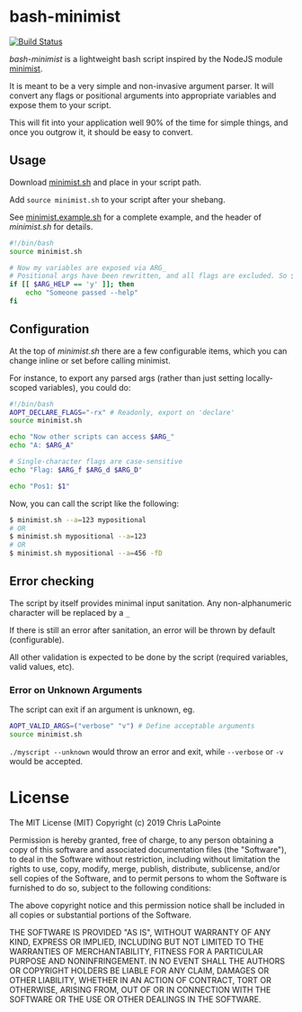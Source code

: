 # bash-minimist

[![Build Status](https://travis-ci.org/zix99/bash-minimist.svg?branch=master)](https://travis-ci.org/zix99/bash-minimist)

*bash-minimist* is a lightweight bash script inspired by the NodeJS module [minimist](https://github.com/minimistjs/minimist).

It is meant to be a very simple and non-invasive argument parser.  It will convert any flags or positional arguments into appropriate variables and expose them to your script.

This will fit into your application well 90% of the time for simple things, and once you outgrow it, it should be easy to convert.

## Usage

Download [minimist.sh](minimist.sh) and place in your script path.

Add `source minimist.sh` to your script after your shebang.

See [minimist.example.sh](minimist.example.sh) for a complete example, and the header of *minimist.sh* for details.

```sh
#!/bin/bash
source minimist.sh

# Now my variables are exposed via ARG_
# Positional args have been rewritten, and all flags are excluded. So $1, $2, $3, etc will only be positional
if [[ $ARG_HELP == 'y' ]]; then
	echo "Someone passed --help"
fi
```

## Configuration

At the top of *minimist.sh* there are a few configurable items, which you can change inline or set before calling minimist.

For instance, to export any parsed args (rather than just setting locally-scoped variables), you could do:

```sh
#!/bin/bash
AOPT_DECLARE_FLAGS="-rx" # Readonly, export on 'declare'
source minimist.sh

echo "Now other scripts can access $ARG_"
echo "A: $ARG_A"

# Single-character flags are case-sensitive
echo "Flag: $ARG_f $ARG_d $ARG_D"

echo "Pos1: $1"
```

Now, you can call the script like the following:
```sh
$ minimist.sh --a=123 mypositional
# OR
$ minimist.sh mypositional --a=123
# OR
$ minimist.sh mypositional --a=456 -fD
```

## Error checking

The script by itself provides minimal input sanitation.  Any non-alphanumeric character will be replaced by a `_`

If there is still an error after sanitation, an error will be thrown by default (configurable).

All other validation is expected to be done by the script (required variables, valid values, etc).

### Error on Unknown Arguments

The script can exit if an argument is unknown, eg.
```bash
AOPT_VALID_ARGS=("verbose" "v") # Define acceptable arguments
source minimist.sh
```

`./myscript --unknown` would throw an error and exit, while `--verbose` or `-v` would be accepted.

# License

The MIT License (MIT)
Copyright (c) 2019 Chris LaPointe

Permission is hereby granted, free of charge, to any person obtaining a copy of this software and associated documentation files (the "Software"), to deal in the Software without restriction, including without limitation the rights to use, copy, modify, merge, publish, distribute, sublicense, and/or sell copies of the Software, and to permit persons to whom the Software is furnished to do so, subject to the following conditions:

The above copyright notice and this permission notice shall be included in all copies or substantial portions of the Software.

THE SOFTWARE IS PROVIDED "AS IS", WITHOUT WARRANTY OF ANY KIND, EXPRESS OR IMPLIED, INCLUDING BUT NOT LIMITED TO THE WARRANTIES OF MERCHANTABILITY, FITNESS FOR A PARTICULAR PURPOSE AND NONINFRINGEMENT. IN NO EVENT SHALL THE AUTHORS OR COPYRIGHT HOLDERS BE LIABLE FOR ANY CLAIM, DAMAGES OR OTHER LIABILITY, WHETHER IN AN ACTION OF CONTRACT, TORT OR OTHERWISE, ARISING FROM, OUT OF OR IN CONNECTION WITH THE SOFTWARE OR THE USE OR OTHER DEALINGS IN THE SOFTWARE.
